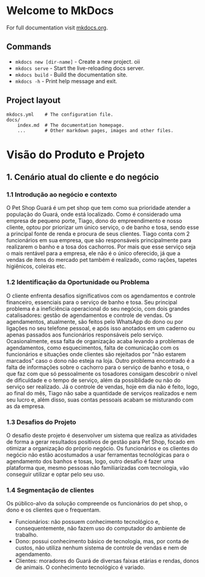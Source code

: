 # Welcome to MkDocs

For full documentation visit [mkdocs.org](https://www.mkdocs.org).

## Commands

* `mkdocs new [dir-name]` - Create a new project. oii
* `mkdocs serve` - Start the live-reloading docs server.
* `mkdocs build` - Build the documentation site.
* `mkdocs -h` - Print help message and exit.

## Project layout

    mkdocs.yml    # The configuration file.
    docs/
        index.md  # The documentation homepage.
        ...       # Other markdown pages, images and other files.

# Visão do Produto e Projeto

## 1. Cenário atual do cliente e do negócio 

### 1.1 Introdução ao negócio e contexto

O Pet Shop Guará é um pet shop que tem como sua prioridade atender a população do Guará, onde está localizado. Como é considerado uma empresa de pequeno porte, Tiago, dono do empreendimento e nosso cliente, optou por priorizar um único serviço, o de banho e tosa, sendo esse a principal fonte de renda e procura de seus clientes. Tiago conta com 2 funcionários em sua empresa, que são responsáveis principalmente para realizarem o banho e a tosa dos cachorros. Por mais que esse serviço seja o mais rentável para a empresa, ele não é o único oferecido, já que a vendas de itens do mercado pet também é realizado, como rações, tapetes higiênicos, coleiras etc.  

### 1.2 Identificação da Oportunidade ou Problema

O cliente enfrenta desafios significativos com os agendamentos e controle financeiro, essenciais para o serviço de banho e tosa. Seu principal problema é a ineficiência operacional do seu negócio, com dois grandes catalisadores: gestão de agendamentos e controle de vendas. Os agendamentos, atualmente, são feitos pelo WhatsApp do dono ou por ligações no seu telefone pessoal, e após isso anotados em um caderno ou apenas passados aos funcionários responsáveis pelo serviço. Ocasionalmente, essa falta de organização acaba levando a problemas de agendamentos, como esquecimentos, falta de comunicação com os funcionários e situações onde clientes são rejeitados por "não estarem marcados" caso o dono não esteja na loja. Outro problema encontrado é a falta de informações sobre o cachorro para o serviço de banho e tosa, o que faz com que só pessoalmente os tosadores consigam descobrir o nível de dificuldade e o tempo de serviço, além da possiblidade ou não do serviço ser realizado. Já o controle de vendas, hoje em dia não é feito, logo, ao final do mês, Tiago não sabe a quantidade de serviços realizados e nem seu lucro e, além disso, suas contas pessoais acabam se misturando com as da empresa.

### 1.3 Desafios do Projeto

O desafio deste projeto é desenvolver um sistema que realiza as atividades de forma a gerar resultados positivos de gestão para Pet Shop, focado em otimizar a organização do próprio negócio. Os funcionários e os clientes do negócio não estão acostumados a usar ferramentas tecnológicas para o agendamento dos banhos e tosas, logo, outro desafio é fazer uma plataforma que, mesmo pessoas não familiarizadas com tecnologia, vão conseguir utilizar e optar pelo seu uso.

### 1.4 Segmentação de clientes 

Os público-alvo da solução compreende os funcionários do pet shop, o dono e os clientes que o frequentam.
* Funcionários: não possuem conhecimento tecnológico e, consequentemente, não fazem uso do computador do ambiente de trabalho.
* Dono: possui conhecimento básico de tecnologia, mas, por conta de custos, não utiliza nenhum sistema de controle de vendas e nem de agendamento.
* Clientes: moradores do Guará de diversas faixas etárias e rendas, donos de animais. O conhecimento tecnológico é variado.